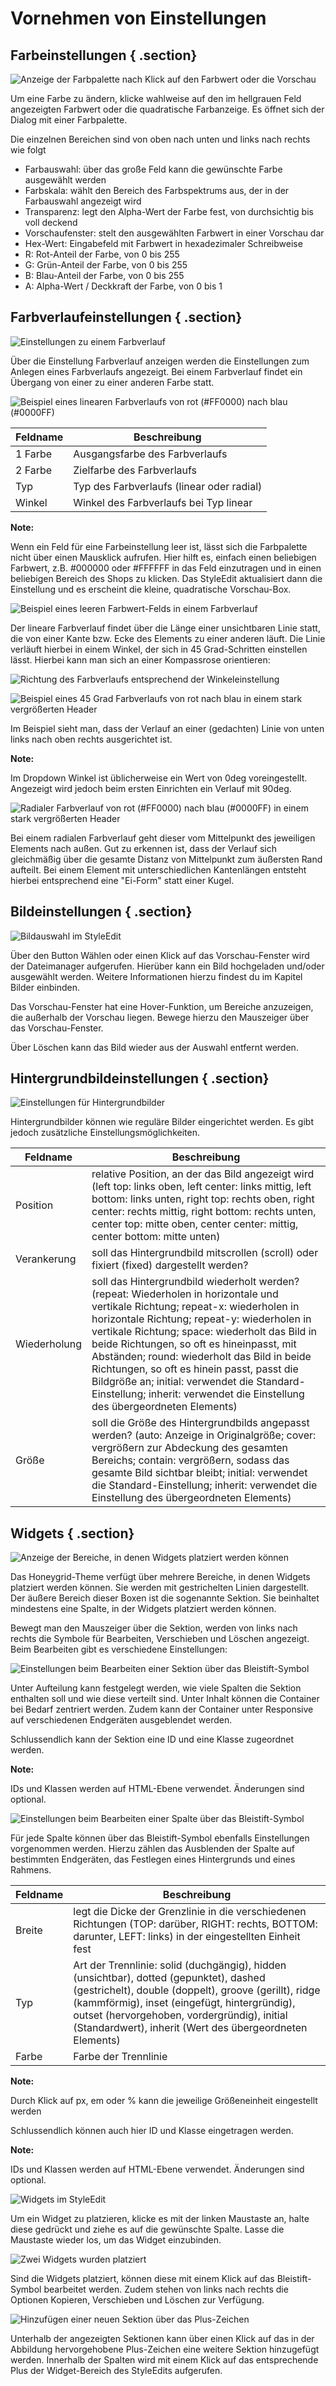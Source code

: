 # Vornehmen von Einstellungen 

## Farbeinstellungen { .section}

![](Bilder/styleedit4/se4_0171_Farbeinstellung.png "Anzeige der Farbpalette nach Klick auf den Farbwert oder die
        Vorschau")

Um eine Farbe zu ändern, klicke wahlweise auf den im hellgrauen Feld angezeigten Farbwert oder die quadratische Farbanzeige. Es öffnet sich der Dialog mit einer Farbpalette.

Die einzelnen Bereichen sind von oben nach unten und links nach rechts wie folgt

-   Farbauswahl: über das große Feld kann die gewünschte Farbe ausgewählt werden
-   Farbskala: wählt den Bereich des Farbspektrums aus, der in der Farbauswahl angezeigt wird
-   Transparenz: legt den Alpha-Wert der Farbe fest, von durchsichtig bis voll deckend
-   Vorschaufenster: stelt den ausgewählten Farbwert in einer Vorschau dar
-   Hex-Wert: Eingabefeld mit Farbwert in hexadezimaler Schreibweise
-   R: Rot-Anteil der Farbe, von 0 bis 255
-   G: Grün-Anteil der Farbe, von 0 bis 255
-   B: Blau-Anteil der Farbe, von 0 bis 255
-   A: Alpha-Wert / Deckkraft der Farbe, von 0 bis 1

## Farbverlaufeinstellungen { .section}

![](Bilder/styleedit4/se4_0172_Farbverlaufeinstellung.png "Einstellungen zu einem Farbverlauf")

Über die Einstellung Farbverlauf anzeigen werden die Einstellungen zum Anlegen eines Farbverlaufs angezeigt. Bei einem Farbverlauf findet ein Übergang von einer zu einer anderen Farbe statt.

![](Bilder/styleedit4/se4_0173_FarbverlaufBeispielLinear.png "Beispiel eines linearen Farbverlaufs von rot (#FF0000) nach
        blau (#0000FF)")

|Feldname|Beschreibung|
|--------|------------|
|1 Farbe|Ausgangsfarbe des Farbverlaufs|
|2 Farbe|Zielfarbe des Farbverlaufs|
|Typ|Typ des Farbverlaufs \(linear oder radial\)|
|Winkel|Winkel des Farbverlaufs bei Typ linear|

**Note:**

Wenn ein Feld für eine Farbeinstellung leer ist, lässt sich die Farbpalette nicht über einen Mausklick aufrufen. Hier hilft es, einfach einen beliebigen Farbwert, z.B. \#000000 oder \#FFFFFF in das Feld einzutragen und in einen beliebigen Bereich des Shops zu klicken. Das StyleEdit aktualisiert dann die Einstellung und es erscheint die kleine, quadratische Vorschau-Box.

![](Bilder/styleedit4/se4_0049_leererFarbverlaufBeispielwert.png "Beispiel eines leeren Farbwert-Felds in einem
        Farbverlauf")

Der lineare Farbverlauf findet über die Länge einer unsichtbaren Linie statt, die von einer Kante bzw. Ecke des Elements zu einer anderen läuft. Die Linie verläuft hierbei in einem Winkel, der sich in 45 Grad-Schritten einstellen lässt. Hierbei kann man sich an einer Kompassrose orientieren:

![](Bilder/styleedit4/se4_0174_FarbverlaufWinkel.png "Richtung des Farbverlaufs entsprechend der
        Winkeleinstellung")

![](Bilder/styleedit4/se4_0175_FarbverlaufBeispielLinear45Grad.png "Beispiel eines 45 Grad Farbverlaufs von rot nach blau in einem
        stark vergrößerten Header")

Im Beispiel sieht man, dass der Verlauf an einer \(gedachten\) Linie von unten links nach oben rechts ausgerichtet ist.

**Note:**

Im Dropdown Winkel ist üblicherweise ein Wert von 0deg voreingestellt. Angezeigt wird jedoch beim ersten Einrichten ein Verlauf mit 90deg.

![](Bilder/styleedit4/se4_0176_FarbverlaufBeispielRadial.png "Radialer Farbverlauf von rot (#FF0000) nach blau (#0000FF) in
        einem stark vergrößerten Header")

Bei einem radialen Farbverlauf geht dieser vom Mittelpunkt des jeweiligen Elements nach außen. Gut zu erkennen ist, dass der Verlauf sich gleichmäßig über die gesamte Distanz von Mittelpunkt zum äußersten Rand aufteilt. Bei einem Element mit unterschiedlichen Kantenlängen entsteht hierbei entsprechend eine "Ei-Form" statt einer Kugel.

## Bildeinstellungen { .section}

![](Bilder/styleedit4/se4_0177_Bildauswahl.png "Bildauswahl im StyleEdit")

Über den Button Wählen oder einen Klick auf das Vorschau-Fenster wird der Dateimanager aufgerufen. Hierüber kann ein Bild hochgeladen und/oder ausgewählt werden. Weitere Informationen hierzu findest du im Kapitel Bilder einbinden.

Das Vorschau-Fenster hat eine Hover-Funktion, um Bereiche anzuzeigen, die außerhalb der Vorschau liegen. Bewege hierzu den Mauszeiger über das Vorschau-Fenster.

Über Löschen kann das Bild wieder aus der Auswahl entfernt werden.

## Hintergrundbildeinstellungen { .section}

![](Bilder/styleedit4/se4_0178_Hintergrundbildauswahl.png "Einstellungen für Hintergrundbilder")

Hintergrundbilder können wie reguläre Bilder eingerichtet werden. Es gibt jedoch zusätzliche Einstellungsmöglichkeiten.

|Feldname|Beschreibung|
|--------|------------|
|Position|relative Position, an der das Bild angezeigt wird \(left top: links oben, left center: links mittig, left bottom: links unten, right top: rechts oben, right center: rechts mittig, right bottom: rechts unten, center top: mitte oben, center center: mittig, center bottom: mitte unten\)|
|Verankerung|soll das Hintergrundbild mitscrollen \(scroll\) oder fixiert \(fixed\) dargestellt werden?|
|Wiederholung|soll das Hintergrundbild wiederholt werden? \(repeat: Wiederholen in horizontale und vertikale Richtung; repeat-x: wiederholen in horizontale Richtung; repeat-y: wiederholen in vertikale Richtung; space: wiederholt das Bild in beide Richtungen, so oft es hineinpasst, mit Abständen; round: wiederholt das Bild in beide Richtungen, so oft es hinein passt, passt die Bildgröße an; initial: verwendet die Standard-Einstellung; inherit: verwendet die Einstellung des übergeordneten Elements\)|
|Größe|soll die Größe des Hintergrundbilds angepasst werden? \(auto: Anzeige in Originalgröße; cover: vergrößern zur Abdeckung des gesamten Bereichs; contain: vergrößern, sodass das gesamte Bild sichtbar bleibt; initial: verwendet die Standard-Einstellung; inherit: verwendet die Einstellung des übergeordneten Elements\)|

## Widgets { .section}

![](Bilder/styleedit4/se4_0179_WidgetAnsicht.png "Anzeige der Bereiche, in denen Widgets platziert werden
        können")

Das Honeygrid-Theme verfügt über mehrere Bereiche, in denen Widgets platziert werden können. Sie werden mit gestrichelten Linien dargestellt. Der äußere Bereich dieser Boxen ist die sogenannte Sektion. Sie beinhaltet mindestens eine Spalte, in der Widgets platziert werden können.

Bewegt man den Mauszeiger über die Sektion, werden von links nach rechts die Symbole für Bearbeiten, Verschieben und Löschen angezeigt. Beim Bearbeiten gibt es verschiedene Einstellungen:

![](Bilder/styleedit4/se4_0180_SektionEinstellungen.png "Einstellungen beim Bearbeiten einer Sektion über das
        Bleistift-Symbol")

Unter Aufteilung kann festgelegt werden, wie viele Spalten die Sektion enthalten soll und wie diese verteilt sind. Unter Inhalt können die Container bei Bedarf zentriert werden. Zudem kann der Container unter Responsive auf verschiedenen Endgeräten ausgeblendet werden.

Schlussendlich kann der Sektion eine ID und eine Klasse zugeordnet werden.

**Note:**

IDs und Klassen werden auf HTML-Ebene verwendet. Änderungen sind optional.

![](Bilder/styleedit4/se4_0181_SpalteEinstellungen.png "Einstellungen beim Bearbeiten einer Spalte über das
        Bleistift-Symbol")

Für jede Spalte können über das Bleistift-Symbol ebenfalls Einstellungen vorgenommen werden. Hierzu zählen das Ausblenden der Spalte auf bestimmten Endgeräten, das Festlegen eines Hintergrunds und eines Rahmens.

|Feldname|Beschreibung|
|--------|------------|
|Breite|legt die Dicke der Grenzlinie in die verschiedenen Richtungen \(TOP: darüber, RIGHT: rechts, BOTTOM: darunter, LEFT: links\) in der eingestellten Einheit fest|
|Typ|Art der Trennlinie: solid \(duchgängig\), hidden \(unsichtbar\), dotted \(gepunktet\), dashed \(gestrichelt\), double \(doppelt\), groove \(gerillt\), ridge \(kammförmig\), inset \(eingefügt, hintergründig\), outset \(hervorgehoben, vordergründig\), initial \(Standardwert\), inherit \(Wert des übergeordneten Elements\)|
|Farbe|Farbe der Trennlinie|

**Note:**

Durch Klick auf px, em oder % kann die jeweilige Größeneinheit eingestellt werden

Schlussendlich können auch hier ID und Klasse eingetragen werden.

**Note:**

IDs und Klassen werden auf HTML-Ebene verwendet. Änderungen sind optional.

![](Bilder/styleedit4/se4_0182_Widgets.png "Widgets im StyleEdit")

Um ein Widget zu platzieren, klicke es mit der linken Maustaste an, halte diese gedrückt und ziehe es auf die gewünschte Spalte. Lasse die Maustaste wieder los, um das Widget einzubinden.

![](Bilder/styleedit4/se4_0183_WidgetsPlatziert.png "Zwei Widgets wurden platziert")

Sind die Widgets platziert, können diese mit einem Klick auf das Bleistift-Symbol bearbeitet werden. Zudem stehen von links nach rechts die Optionen Kopieren, Verschieben und Löschen zur Verfügung.

![](Bilder/styleedit4/se4_0184_SektionPlus.png "Hinzufügen einer neuen Sektion über das Plus-Zeichen")

Unterhalb der angezeigten Sektionen kann über einen Klick auf das in der Abbildung hervorgehobene Plus-Zeichen eine weitere Sektion hinzugefügt werden. Innerhalb der Spalten wird mit einem Klick auf das entsprechende Plus der Widget-Bereich des StyleEdits aufgerufen.



